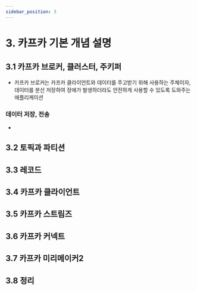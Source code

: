 ```yaml
---
sidebar_position: 3
---
```


# 3. 카프카 기본 개념 설명

## 3.1 카프카 브로커, 클러스터, 주키퍼

- 카프카 브로커는 카프카 클라이언트와 데이터를 주고받기 위해 사용하는 주체이자, 데이터를 분산 저장하여 장애가 발생하더라도 안전하게 사용할 수 있도록 도와주는 애플리케이션

### 데이터 저장, 전송

- 

## 3.2 토픽과 파티션

## 3.3 레코드

## 3.4 카프카 클라이언트

## 3.5 카프카 스트림즈

## 3.6 카프카 커넥트

## 3.7 카프카 미리메이커2

## 3.8 정리